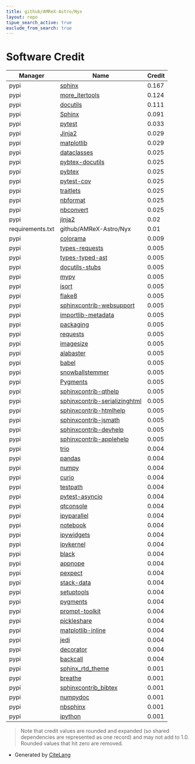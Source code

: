 ```yaml
---
title: github/AMReX-Astro/Nyx
layout: repo
tipue_search_active: true
exclude_from_search: true
---
```

# Software Credit

|Manager|Name|Credit|
|-------|----|------|
|pypi|[sphinx](https://pypi.org/project/sphinx)|0.167|
|pypi|[more_itertools](https://github.com/more-itertools/more-itertools)|0.124|
|pypi|[docutils](https://pypi.org/project/docutils)|0.111|
|pypi|[Sphinx](https://www.sphinx-doc.org/)|0.091|
|pypi|[pytest](https://docs.pytest.org/en/latest/)|0.033|
|pypi|[Jinja2](https://pypi.org/project/Jinja2)|0.029|
|pypi|[matplotlib](https://pypi.org/project/matplotlib)|0.029|
|pypi|[dataclasses](https://pypi.org/project/dataclasses)|0.025|
|pypi|[pybtex-docutils](https://pypi.org/project/pybtex-docutils)|0.025|
|pypi|[pybtex](https://pypi.org/project/pybtex)|0.025|
|pypi|[pytest-cov](https://pypi.org/project/pytest-cov)|0.025|
|pypi|[traitlets](https://pypi.org/project/traitlets)|0.025|
|pypi|[nbformat](https://pypi.org/project/nbformat)|0.025|
|pypi|[nbconvert](https://pypi.org/project/nbconvert)|0.025|
|pypi|[jinja2](https://pypi.org/project/jinja2)|0.02|
|requirements.txt|github/AMReX-Astro/Nyx|0.01|
|pypi|[colorama](https://pypi.org/project/colorama)|0.009|
|pypi|[types-requests](https://pypi.org/project/types-requests)|0.005|
|pypi|[types-typed-ast](https://pypi.org/project/types-typed-ast)|0.005|
|pypi|[docutils-stubs](https://pypi.org/project/docutils-stubs)|0.005|
|pypi|[mypy](https://pypi.org/project/mypy)|0.005|
|pypi|[isort](https://pypi.org/project/isort)|0.005|
|pypi|[flake8](https://pypi.org/project/flake8)|0.005|
|pypi|[sphinxcontrib-websupport](https://pypi.org/project/sphinxcontrib-websupport)|0.005|
|pypi|[importlib-metadata](https://pypi.org/project/importlib-metadata)|0.005|
|pypi|[packaging](https://pypi.org/project/packaging)|0.005|
|pypi|[requests](https://pypi.org/project/requests)|0.005|
|pypi|[imagesize](https://pypi.org/project/imagesize)|0.005|
|pypi|[alabaster](https://pypi.org/project/alabaster)|0.005|
|pypi|[babel](https://pypi.org/project/babel)|0.005|
|pypi|[snowballstemmer](https://pypi.org/project/snowballstemmer)|0.005|
|pypi|[Pygments](https://pypi.org/project/Pygments)|0.005|
|pypi|[sphinxcontrib-qthelp](https://pypi.org/project/sphinxcontrib-qthelp)|0.005|
|pypi|[sphinxcontrib-serializinghtml](https://pypi.org/project/sphinxcontrib-serializinghtml)|0.005|
|pypi|[sphinxcontrib-htmlhelp](https://pypi.org/project/sphinxcontrib-htmlhelp)|0.005|
|pypi|[sphinxcontrib-jsmath](https://pypi.org/project/sphinxcontrib-jsmath)|0.005|
|pypi|[sphinxcontrib-devhelp](https://pypi.org/project/sphinxcontrib-devhelp)|0.005|
|pypi|[sphinxcontrib-applehelp](https://pypi.org/project/sphinxcontrib-applehelp)|0.005|
|pypi|[trio](https://pypi.org/project/trio)|0.004|
|pypi|[pandas](https://pypi.org/project/pandas)|0.004|
|pypi|[numpy](https://pypi.org/project/numpy)|0.004|
|pypi|[curio](https://pypi.org/project/curio)|0.004|
|pypi|[testpath](https://pypi.org/project/testpath)|0.004|
|pypi|[pytest-asyncio](https://pypi.org/project/pytest-asyncio)|0.004|
|pypi|[qtconsole](https://pypi.org/project/qtconsole)|0.004|
|pypi|[ipyparallel](https://pypi.org/project/ipyparallel)|0.004|
|pypi|[notebook](https://pypi.org/project/notebook)|0.004|
|pypi|[ipywidgets](https://pypi.org/project/ipywidgets)|0.004|
|pypi|[ipykernel](https://pypi.org/project/ipykernel)|0.004|
|pypi|[black](https://pypi.org/project/black)|0.004|
|pypi|[appnope](https://pypi.org/project/appnope)|0.004|
|pypi|[pexpect](https://pypi.org/project/pexpect)|0.004|
|pypi|[stack-data](https://pypi.org/project/stack-data)|0.004|
|pypi|[setuptools](https://pypi.org/project/setuptools)|0.004|
|pypi|[pygments](https://pypi.org/project/pygments)|0.004|
|pypi|[prompt-toolkit](https://pypi.org/project/prompt-toolkit)|0.004|
|pypi|[pickleshare](https://pypi.org/project/pickleshare)|0.004|
|pypi|[matplotlib-inline](https://pypi.org/project/matplotlib-inline)|0.004|
|pypi|[jedi](https://pypi.org/project/jedi)|0.004|
|pypi|[decorator](https://pypi.org/project/decorator)|0.004|
|pypi|[backcall](https://pypi.org/project/backcall)|0.004|
|pypi|[sphinx_rtd_theme](https://github.com/rtfd/sphinx_rtd_theme/)|0.001|
|pypi|[breathe](https://github.com/michaeljones/breathe)|0.001|
|pypi|[sphinxcontrib_bibtex](https://github.com/mcmtroffaes/sphinxcontrib-bibtex)|0.001|
|pypi|[numpydoc](https://numpydoc.readthedocs.io)|0.001|
|pypi|[nbsphinx](https://nbsphinx.readthedocs.io/)|0.001|
|pypi|[ipython](https://ipython.org)|0.001|


> Note that credit values are rounded and expanded (so shared dependencies are represented as one record) and may not add to 1.0. Rounded values that hit zero are removed.


- Generated by [CiteLang](https://github.com/vsoch/citelang)
